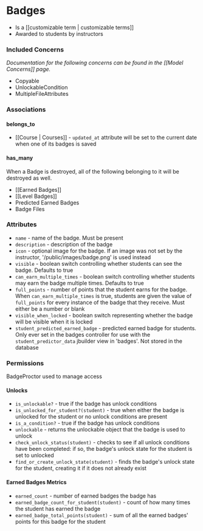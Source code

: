 # Badges

  * Is a [[customizable term | customizable terms]]
  * Awarded to students by instructors

### Included Concerns

*Documentation for the following concerns can be found in the [[Model Concerns]] page.*

  * Copyable
  * UnlockableCondition
  * MultipleFileAttributes

### Associations

#### belongs_to

  * [[Course | Courses]] - `updated_at` attribute will be set to the current date when one of its badges is saved

#### has_many

When a Badge is destroyed, all of the following belonging to it will be destroyed as well.

  * [[Earned Badges]]
  * [[Level Badges]]
  * Predicted Earned Badges
  * Badge Files

### Attributes

  * `name` - name of the badge. Must be present
  * `description` - description of the badge
  * `icon` - optional image for the badge. If an image was not set by the instructor, '/public/images/badge.png' is used instead
  * `visible` - boolean switch controlling whether students can see the badge. Defaults to true
  * `can_earn_multiple_times` - boolean switch controlling whether students may earn the badge multiple times. Defaults to true
  * `full_points` - number of points that the student earns for the badge. When `can_earn_multiple_times` is true, students are given the value of `full_points` for every instance of the badge that they receive. Must either be a number or blank
  * `visible_when_locked` - boolean switch representing whether the badge will be visible when it is locked
  * `student_predicted_earned_badge` - predicted earned badge for students. Only ever set in the badges controller for use with the `student_predictor_data` jbuilder view in 'badges'. Not stored in the database

### Permissions

BadgeProctor used to manage access

#### Unlocks

  * `is_unlockable?` - true if the badge has unlock conditions
  * `is_unlocked_for_student?(student)` - true when either the badge is unlocked for the student or no unlock conditions are present
  * `is_a_condition?` - true if the badge has unlock conditions
  * `unlockable` - returns the unlockable object that the badge is used to unlock
  * `check_unlock_status(student)` - checks to see if all unlock conditions have been completed: if so, the badge's unlock state for the student is set to unlocked
  * `find_or_create_unlock_state(student)` - finds the badge's unlock state for the student, creating it if it does not already exist

#### Earned Badges Metrics

  * `earned_count` - number of earned badges the badge has
  * `earned_badge_count_for_student(student)` - count of how many times the student has earned the badge
  * `earned_badge_total_points(student)` - sum of all the earned badges' points for this badge for the student
